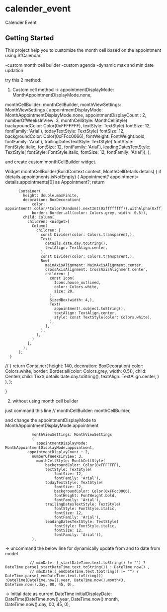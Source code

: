 # calender_event

Calender Event

## Getting Started

This project help you to customize the month cell based on the appointment using SfCalendar.

  -custom month cell builder
  -custom agenda
  -dynamic max and min date updation


try this 2 method:
1. Custom cell method ->
 appointmentDisplayMode: MonthAppointmentDisplayMode.none,

 monthCellBuilder: monthCellBuilder,
                monthViewSettings: MonthViewSettings
                (
                  appointmentDisplayMode: MonthAppointmentDisplayMode.none,
              appointmentDisplayCount : 2,
                numberOfWeeksInView: 3,
                  monthCellStyle: MonthCellStyle(
                      backgroundColor: Color(0xFFFFFFF),
                      textStyle: TextStyle(
                          fontSize: 12,
                          fontFamily: 'Arial'),
                      todayTextStyle: TextStyle(
                          fontSize: 12,
                          backgroundColor: Color(0xFFcc0066),
                          fontWeight: FontWeight.bold,
                          fontFamily: 'Arial'),
                      trailingDatesTextStyle: TextStyle(
                          fontStyle: FontStyle.italic,
                          fontSize: 12,
                          fontFamily: 'Arial'),
                      leadingDatesTextStyle: TextStyle(
                          fontStyle: FontStyle.italic,
                          fontSize: 12,
                          fontFamily: 'Arial')),
                ),


and create custom monthCellBuilder widget.

 Widget monthCellBuilder(BuildContext context, MonthCellDetails details) {
    if (details.appointments.isNotEmpty) {
      Appointment? appointment= details.appointments[0] as Appointment?;
        return

          Container(
            height: double.maxFinite,
            decoration: BoxDecoration(
                color: appointment!.color/*Color(Random().nextInt(0xffffffff)).withAlpha(0xff)*/,
                border: Border.all(color: Colors.grey, width: 0.5)),
            child: Column(
              children: <Widget>[
                Column(
                  children: [
                    const Divider(color: Colors.transparent,),
                    Text(
                      details.date.day.toString(),
                      textAlign: TextAlign.center,
                    ),
                    const Divider(color: Colors.transparent,),
                    Row(
                      mainAxisAlignment: MainAxisAlignment.center,
                      crossAxisAlignment: CrossAxisAlignment.center,
                      children: [
                        const Icon(
                          Icons.house_outlined,
                          color: Colors.white,
                          size: 20,
                        ),
                        SizedBox(width: 4,),
                        Text(
                          appointment!.subject.toString(),
                          textAlign: TextAlign.center,
                          style: const TextStyle(color: Colors.white),
                        ),
                      ],
                    ),
                  ],
                )
              ],
            ),
          );
      }
   // }
    return Container(
      height: 140,
      decoration: BoxDecoration(
          color: Colors.white,
          border: Border.all(color: Colors.grey, width: 0.5)),
      child: Center(
          child: Text(
            details.date.day.toString(),
            textAlign: TextAlign.center,
          )
      ),
    );

  }


2. without using month cell builder

just command this line
 // monthCellBuilder: monthCellBuilder,

and change the appointmentDisplayMode to MonthAppointmentDisplayMode.appointment

                monthViewSettings: MonthViewSettings
                (
                  appointmentDisplayMode: MonthAppointmentDisplayMode.appointment,
              appointmentDisplayCount : 2,
                numberOfWeeksInView: 3,
                  monthCellStyle: MonthCellStyle(
                      backgroundColor: Color(0xFFFFFFF),
                      textStyle: TextStyle(
                          fontSize: 12,
                          fontFamily: 'Arial'),
                      todayTextStyle: TextStyle(
                          fontSize: 12,
                          backgroundColor: Color(0xFFcc0066),
                          fontWeight: FontWeight.bold,
                          fontFamily: 'Arial'),
                      trailingDatesTextStyle: TextStyle(
                          fontStyle: FontStyle.italic,
                          fontSize: 12,
                          fontFamily: 'Arial'),
                      leadingDatesTextStyle: TextStyle(
                          fontStyle: FontStyle.italic,
                          fontSize: 12,
                          fontFamily: 'Arial')),
                ),

-> uncommand the below line for dynamically update from and to date from model

               // minDate: (_startDateTime.text.toString() != "") ? DateTime.parse(_startDateTime.text.toString()) : DateTime.now() ,
               // maxDate:(_endDateTime.text.toString() != "") ? DateTime.parse(_endDateTime.text.toString()) :DateTime(DateTime.now().year, DateTime.now().month+3, DateTime.now().day, 00, 45, 0),



-> Initial date as current DateTime
  initialDisplayDate: DateTime(DateTime.now().year,
                    DateTime.now().month, DateTime.now().day, 00, 45, 0),
               
